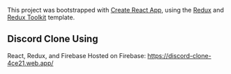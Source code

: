 This project was bootstrapped with [Create React App](https://github.com/facebook/create-react-app), using the [Redux](https://redux.js.org/) and [Redux Toolkit](https://redux-toolkit.js.org/) template.

## Discord Clone Using

React, Redux, and Firebase
Hosted on Firebase: https://discord-clone-4ce21.web.app/
